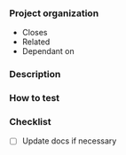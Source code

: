 ### Project organization

- Closes <!-- add link to issue that this PR fixes if any -->
- Related <!-- add link to related issue if any -->
- Dependant on <!-- add link to dependant PR if any -->

### Description

<!-- A concise description of what this PR is fixing or adding -->

### How to test

<!-- A concise explanation how to test this PR with links -->

### Checklist

- [ ] Update docs if necessary
